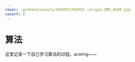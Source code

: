 ```yaml
---
cover: .gitbook/assets/1649951764454_-origin-IMG_4548.jpg
coverY: 0
---
```


# 算法

这里记录一下自己学习算法的过程。acwing\~\~\~
